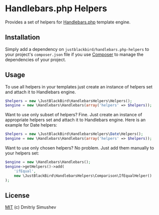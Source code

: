 # Handlebars.php Helpers

Provides a set of helpers for [Handlebars.php](https://github.com/XaminProject/handlebars.php) template engine.


## Installation

Simply add a dependency on `justblackbird/handlebars.php-helpers` to your
project's `composer.json` file if you use [Composer](http://getcomposer.org/) to
manage the dependencies of your project.


## Usage

To use all helpers in your templates just create an instance of helpers set and
attach it to Handlebars engine.

```php
$helpers = new \JustBlackBird\HandlebarsHelpers\Helpers();
$engine = new \Handlebars\Handlebars(array('helpers' => $helpers));
```

Want to use only subset of helpers? Fine. Just create an instance of appropriate
helpers set and attach it to Handlebars engine. Here is an example for Date
helpers:

```php
$helpers = new \JustBlackBird\HandlebarsHelpers\Date\Helpers();
$engine = new \Handlebars\Handlebars(array('helpers' => $helpers));
```

Want to use only chosen helpers? No problem. Just add them manually to your
helpers set:

```php
$engine = new \Handlebars\Handlebars();
$engine->getHelpers()->add(
    'ifEqual',
    new \JustBlackBird\HandlebarsHelpers\Comparison\IfEqualHelper()
);
```


## License

[MIT](http://opensource.org/licenses/MIT) (c) Dmitriy Simushev
